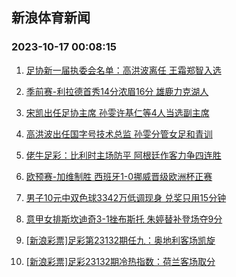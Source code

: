 ## 新浪体育新闻 
### 2023-10-17 00:08:15

1. [足协新一届执委会名单：高洪波离任 王霜郑智入选](https://sports.sina.com.cn/china/2023-10-16/doc-imzrhmap4435826.shtml)

2. [季前赛-利拉德首秀14分浓眉16分 雄鹿力克湖人](https://sports.sina.com.cn/basketball/nba/2023-10-16/doc-imzrheur4539812.shtml)

3. [宋凯出任足协主席 孙雯许基仁等4人当选副主席](https://sports.sina.com.cn/china/2023-10-16/doc-imzrheuu0327745.shtml)

4. [高洪波出任国字号技术总监 孙雯分管女足和青训](https://sports.sina.com.cn/china/2023-10-16/doc-imzrhmam7656346.shtml)

5. [佬牛足彩：比利时主场防平 阿根廷作客力争四连胜](https://sports.sina.com.cn/l/2023-10-16/doc-imzrheup7743310.shtml)

6. [欧预赛-加维制胜 西班牙1-0挪威晋级欧洲杯正赛](https://sports.sina.com.cn/g/laliga/2023-10-16/doc-imzrfynw0426413.shtml)

7. [男子10元中双色球3342万低调现身 兑奖只用15分钟](https://sports.sina.com.cn/l/2023-10-16/doc-imzrfynt4636961.shtml)

8. [意甲女排斯坎迪奇3-1挫布斯托 朱婷替补登场夺9分](https://sports.sina.com.cn/others/volleyball/2023-10-16/doc-imzrfynw0421913.shtml)

9. [[新浪彩票]足彩第23132期任九：奥地利客场凯旋](https://sports.sina.com.cn/l/2023-10-16/doc-imzrfynq8639884.shtml)

10. [[新浪彩票]足彩23132期冷热指数：荷兰客场取分](https://sports.sina.com.cn/l/2023-10-16/doc-imzrfynt4639170.shtml)

